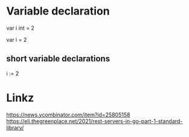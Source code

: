 # Variable declaration
var i int = 2

var i = 2

## short variable declarations
i := 2

# Linkz
https://news.ycombinator.com/item?id=25805158 https://eli.thegreenplace.net/2021/rest-servers-in-go-part-1-standard-library/